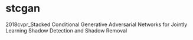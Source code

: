 # stcgan
2018cvpr_Stacked Conditional Generative Adversarial Networks for Jointly Learning Shadow Detection and Shadow Removal
